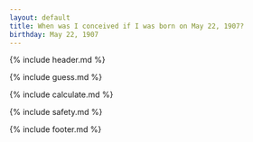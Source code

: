 ```yaml
---
layout: default
title: When was I conceived if I was born on May 22, 1907?
birthday: May 22, 1907
---
```


{% include header.md %}

{% include guess.md %}

{% include calculate.md %}

{% include safety.md %}

{% include footer.md %}



